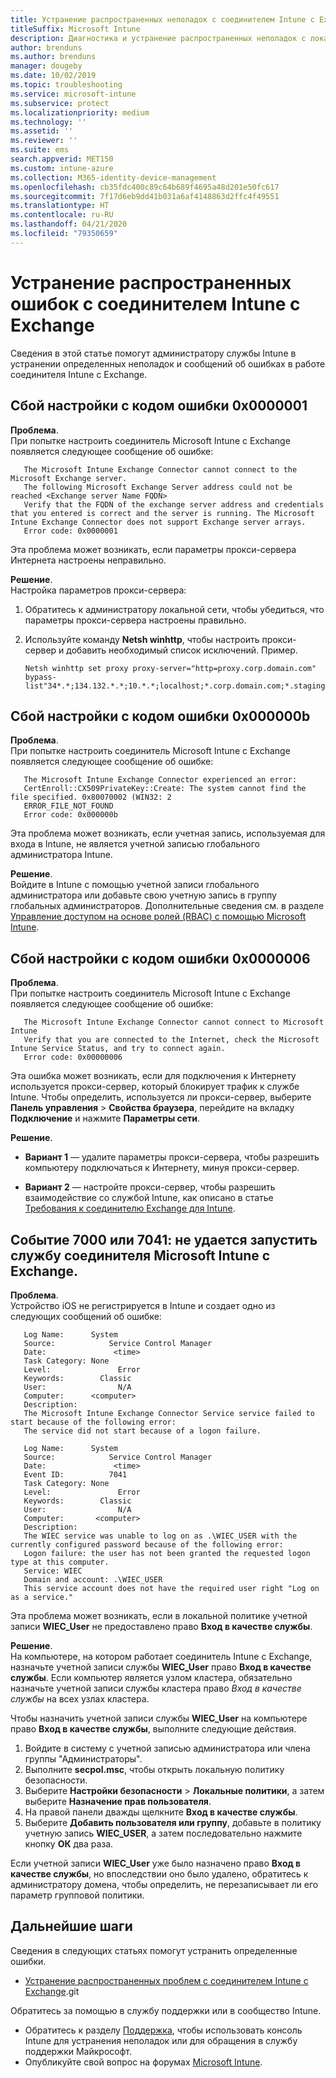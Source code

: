 ```yaml
---
title: Устранение распространенных неполадок с соединителем Intune с Exchange
titleSuffix: Microsoft Intune
description: Диагностика и устранение распространенных неполадок с локальным соединителем Microsoft Intune с Exchange
author: brenduns
ms.author: brenduns
manager: dougeby
ms.date: 10/02/2019
ms.topic: troubleshooting
ms.service: microsoft-intune
ms.subservice: protect
ms.localizationpriority: medium
ms.technology: ''
ms.assetid: ''
ms.reviewer: ''
ms.suite: ems
search.appverid: MET150
ms.custom: intune-azure
ms.collection: M365-identity-device-management
ms.openlocfilehash: cb35fdc400c89c64b689f4695a48d201e50fc617
ms.sourcegitcommit: 7f17d6eb9dd41b031a6af4148863d2ffc4f49551
ms.translationtype: HT
ms.contentlocale: ru-RU
ms.lasthandoff: 04/21/2020
ms.locfileid: "79350659"
---
```

# <a name="resolve-common-errors-for-the-intune-exchange-connector"></a>Устранение распространенных ошибок с соединителем Intune с Exchange

Сведения в этой статье помогут администратору службы Intune в устранении определенных неполадок и сообщений об ошибках в работе соединителя Intune с Exchange.  

## <a name="configuration-failed-and-returned-error-code-0x0000001"></a>Сбой настройки с кодом ошибки 0x0000001

**Проблема**.  
При попытке настроить соединитель Microsoft Intune с Exchange появляется следующее сообщение об ошибке:

```
   The Microsoft Intune Exchange Connector cannot connect to the Microsoft Exchange server.  
   The following Microsoft Exchange Server address could not be reached <Exchange server Name FQDN>  
   Verify that the FQDN of the exchange server address and credentials that you entered is correct and the server is running. The Microsoft Intune Exchange Connector does not support Exchange server arrays.  
   Error code: 0x0000001  
```

Эта проблема может возникать, если параметры прокси-сервера Интернета настроены неправильно.

**Решение**.  
Настройка параметров прокси-сервера:
1. Обратитесь к администратору локальной сети, чтобы убедиться, что параметры прокси-сервера настроены правильно. 
2. Используйте команду **Netsh winhttp**, чтобы настроить прокси-сервер и добавить необходимый список исключений. Пример.  

   ```
   Netsh winhttp set proxy proxy-server="http=proxy.corp.domain.com" bypass-list"34*.*;134.132.*.*;10.*.*;localhost;*.corp.domain.com;*.staging.domain.com"
   ```

## <a name="configuration-failed-and-returned-error-code-0x000000b"></a>Сбой настройки с кодом ошибки 0x000000b   

**Проблема**.  
При попытке настроить соединитель Microsoft Intune с Exchange появляется следующее сообщение об ошибке:  

```
   The Microsoft Intune Exchange Connector experienced an error:  
   CertEnroll::CX509PrivateKey::Create: The system cannot find the file specified. 0x80070002 (WIN32: 2  
   ERROR_FILE_NOT_FOUND  
   Error code: 0x000000b  
```
Эта проблема может возникать, если учетная запись, используемая для входа в Intune, не является учетной записью глобального администратора Intune.

**Решение**.  
Войдите в Intune с помощью учетной записи глобального администратора или добавьте свою учетную запись в группу глобальных администраторов. Дополнительные сведения см. в разделе [Управление доступом на основе ролей (RBAC) с помощью Microsoft Intune](../fundamentals/role-based-access-control.md).

## <a name="configuration-failed-and-returned-error-code-0x0000006"></a>Сбой настройки с кодом ошибки 0x0000006

**Проблема**.  
При попытке настроить соединитель Microsoft Intune с Exchange появляется следующее сообщение об ошибке:  

```  
   The Microsoft Intune Exchange Connector cannot connect to Microsoft Intune  
   Verify that you are connected to the Internet, check the Microsoft Intune Service Status, and try to connect again.  
   Error code: 0x00000006  
```  
Эта ошибка может возникать, если для подключения к Интернету используется прокси-сервер, который блокирует трафик к службе Intune. Чтобы определить, используется ли прокси-сервер, выберите **Панель управления** > **Свойства браузера**, перейдите на вкладку **Подключение** и нажмите **Параметры сети**.

**Решение**.  

- **Вариант 1** — удалите параметры прокси-сервера, чтобы разрешить компьютеру подключаться к Интернету, минуя прокси-сервер.  

- **Вариант 2** — настройте прокси-сервер, чтобы разрешить взаимодействие со службой Intune, как описано в статье [Требования к соединителю Exchange для Intune](exchange-connector-install.md#intune-exchange-connector-requirements).



## <a name="event-7000-or-7041-microsoft-intune-exchange-connector-service-wont-start"></a>Событие 7000 или 7041: не удается запустить службу соединителя Microsoft Intune с Exchange.

**Проблема**.  
Устройство iOS не регистрируется в Intune и создает одно из следующих сообщений об ошибке:  

```  
   Log Name:      System
   Source:            Service Control Manager
   Date:               <time>
   Task Category: None
   Level:               Error
   Keywords:        Classic
   User:                N/A
   Computer:      <computer>
   Description:
   The Microsoft Intune Exchange Connector Service service failed to start because of the following error:  
   The service did not start because of a logon failure.
```  

```  
   Log Name:      System
   Source:            Service Control Manager
   Date:               <time>
   Event ID:          7041
   Task Category: None
   Level:               Error   
   Keywords:        Classic
   User:                N/A
   Computer:       <computer>
   Description:
   The WIEC service was unable to log on as .\WIEC_USER with the currently configured password because of the following error:
   Logon failure: the user has not been granted the requested logon type at this computer.
   Service: WIEC
   Domain and account: .\WIEC_USER
   This service account does not have the required user right "Log on as a service."  
```
Эта проблема может возникать, если в локальной политике учетной записи **WIEC_User** не предоставлено право **Вход в качестве службы**.

**Решение**.  
На компьютере, на котором работает соединитель Intune с Exchange, назначьте учетной записи службы **WIEC_User** право **Вход в качестве службы**. Если компьютер является узлом кластера, обязательно назначьте учетной записи службы кластера право *Вход в качестве службы* на всех узлах кластера.  

Чтобы назначить учетной записи службы **WIEC_User** на компьютере право **Вход в качестве службы**, выполните следующие действия.

1. Войдите в систему с учетной записью администратора или члена группы "Администраторы".
2. Выполните **secpol.msc**, чтобы открыть локальную политику безопасности.
3. Выберите **Настройки безопасности** > **Локальные политики**, а затем выберите **Назначение прав пользователя**.
4. На правой панели дважды щелкните **Вход в качестве службы**.
5. Выберите **Добавить пользователя или группу**, добавьте в политику учетную запись **WIEC_USER**, а затем последовательно нажмите кнопку **ОК** два раза.

Если учетной записи **WIEC_User** уже было назначено право **Вход в качестве службы**, но впоследствии оно было удалено, обратитесь к администратору домена, чтобы определить, не перезаписывает ли его параметр групповой политики.  

## <a name="next-steps"></a>Дальнейшие шаги  

Сведения в следующих статьях помогут устранить определенные ошибки.
- [Устранение распространенных проблем с соединителем Intune с Exchange](troubleshoot-exchange-connector-common-problems.md).git 

Обратитесь за помощью в службу поддержки или в сообщество Intune.
- Обратитесь к разделу [Поддержка](../fundamentals/get-support.md), чтобы использовать консоль Intune для устранения неполадок или для обращения в службу поддержки Майкрософт. 
- Опубликуйте свой вопрос на форумах [Microsoft Intune](https://social.technet.microsoft.com/Forums/en-US/home?forum=microsoftintuneprod).  
